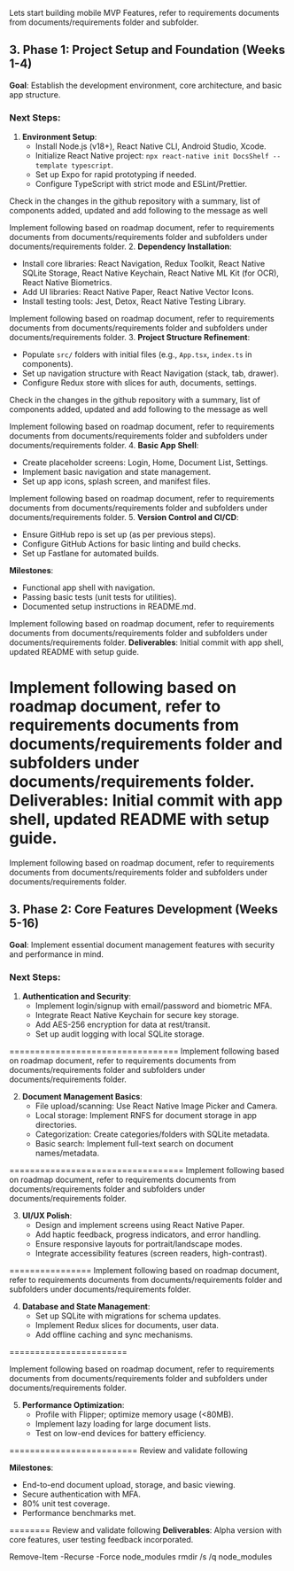 Lets start building mobile MVP Features, refer to requirements documents from 
documents/requirements folder and subfolder.
## 3. Phase 1: Project Setup and Foundation (Weeks 1-4)
**Goal**: Establish the development environment, core architecture, and basic app structure.

### Next Steps:
1. **Environment Setup**:
   - Install Node.js (v18+), React Native CLI, Android Studio, Xcode.
   - Initialize React Native project: `npx react-native init DocsShelf --template typescript`.
   - Set up Expo for rapid prototyping if needed.
   - Configure TypeScript with strict mode and ESLint/Prettier.

Check in the changes in the github repository with a summary, list of components added, updated and 
add following to the message as well

Implement following based on roadmap document, refer to requirements documents from 
documents/requirements folder and subfolders under documents/requirements folder.
2. **Dependency Installation**:
   - Install core libraries: React Navigation, Redux Toolkit, React Native SQLite Storage, React Native Keychain, React Native ML Kit (for OCR), React Native Biometrics.
   - Add UI libraries: React Native Paper, React Native Vector Icons.
   - Install testing tools: Jest, Detox, React Native Testing Library.

Implement following based on roadmap document, refer to requirements documents from 
documents/requirements folder and subfolders under documents/requirements folder.
3. **Project Structure Refinement**:
   - Populate `src/` folders with initial files (e.g., `App.tsx`, `index.ts` in components).
   - Set up navigation structure with React Navigation (stack, tab, drawer).
   - Configure Redux store with slices for auth, documents, settings.

Check in the changes in the github repository with a summary, list of components added, updated and 
add following to the message as well


Implement following based on roadmap document, refer to requirements documents from 
documents/requirements folder and subfolders under documents/requirements folder.
4. **Basic App Shell**:
   - Create placeholder screens: Login, Home, Document List, Settings.
   - Implement basic navigation and state management.
   - Set up app icons, splash screen, and manifest files.

Implement following based on roadmap document, refer to requirements documents from 
documents/requirements folder and subfolders under documents/requirements folder.
5. **Version Control and CI/CD**:
   - Ensure GitHub repo is set up (as per previous steps).
   - Configure GitHub Actions for basic linting and build checks.
   - Set up Fastlane for automated builds.


**Milestones**:

- Functional app shell with navigation.
- Passing basic tests (unit tests for utilities).
- Documented setup instructions in README.md.

Implement following based on roadmap document, refer to requirements documents from 
documents/requirements folder and subfolders under documents/requirements folder.
**Deliverables**: Initial commit with app shell, updated README with setup guide.

Implement following based on roadmap document, refer to requirements documents from 
documents/requirements folder and subfolders under documents/requirements folder.
**Deliverables**: Initial commit with app shell, updated README with setup guide.
==================

Implement following based on roadmap document, refer to requirements documents from 
documents/requirements folder and subfolders under documents/requirements folder.
## 3. Phase 2: Core Features Development (Weeks 5-16)

**Goal**: Implement essential document management features with security and performance in mind.

### Next Steps:

1. **Authentication and Security**:
   - Implement login/signup with email/password and biometric MFA.
   - Integrate React Native Keychain for secure key storage.
   - Add AES-256 encryption for data at rest/transit.
   - Set up audit logging with local SQLite storage.




=================================
Implement following based on roadmap document, refer to requirements documents from 
documents/requirements folder and subfolders under documents/requirements folder.

2. **Document Management Basics**:
   - File upload/scanning: Use React Native Image Picker and Camera.
   - Local storage: Implement RNFS for document storage in app directories.
   - Categorization: Create categories/folders with SQLite metadata.
   - Basic search: Implement full-text search on document names/metadata.

==================================
Implement following based on roadmap document, refer to requirements documents from 
documents/requirements folder and subfolders under documents/requirements folder.

3. **UI/UX Polish**:
   - Design and implement screens using React Native Paper.
   - Add haptic feedback, progress indicators, and error handling.
   - Ensure responsive layouts for portrait/landscape modes.
   - Integrate accessibility features (screen readers, high-contrast).

================
Implement following based on roadmap document, refer to requirements documents from 
documents/requirements folder and subfolders under documents/requirements folder.

4. **Database and State Management**:
   - Set up SQLite with migrations for schema updates.
   - Implement Redux slices for documents, user data.
   - Add offline caching and sync mechanisms.

=======================

Implement following based on roadmap document, refer to requirements documents from 
documents/requirements folder and subfolders under documents/requirements folder.

5. **Performance Optimization**:
   - Profile with Flipper; optimize memory usage (<80MB).
   - Implement lazy loading for large document lists.
   - Test on low-end devices for battery efficiency.

=========================
Review and validate following

**Milestones**:

- End-to-end document upload, storage, and basic viewing.
- Secure authentication with MFA.
- 80% unit test coverage.
- Performance benchmarks met.


========
Review and validate following
**Deliverables**: Alpha version with core features, user testing feedback incorporated.


Remove-Item -Recurse -Force node_modules
rmdir /s /q node_modules